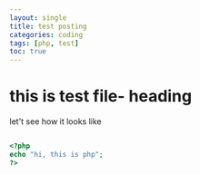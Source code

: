 ```yaml
---
layout: single
title: test posting
categories: coding
tags: [php, test]
toc: true
---
```


# this is test file- heading
let't see how it looks like

```php

<?php
echo "hi, this is php";
?>

```